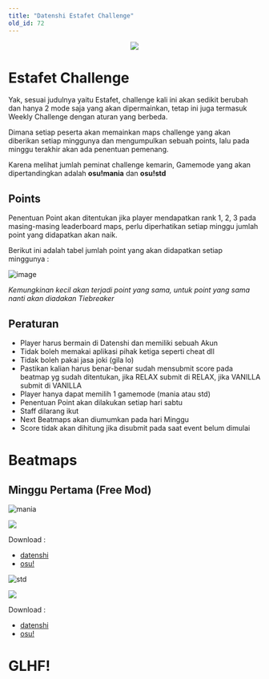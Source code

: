 ```yaml
---
title: "Datenshi Estafet Challenge"
old_id: 72
---
```


<div style="text-align:center"><img src="https://cdn.discordapp.com/attachments/728581754398572546/825574723365634079/estafet.png" /></div>

# Estafet Challenge

Yak, sesuai judulnya yaitu Estafet, challenge kali ini akan sedikit berubah dan hanya 2 mode saja yang akan dipermainkan, tetap ini juga termasuk Weekly Challenge dengan aturan yang berbeda.

Dimana setiap peserta akan memainkan maps challenge yang akan diberikan setiap minggunya dan mengumpulkan sebuah points, lalu pada minggu terakhir akan ada penentuan pemenang.

Karena melihat jumlah peminat challenge kemarin, Gamemode yang akan dipertandingkan adalah **osu!mania** dan **osu!std**

## Points

Penentuan Point akan ditentukan jika player mendapatkan rank 1, 2, 3 pada masing-masing leaderboard maps, perlu diperhatikan setiap minggu jumlah point yang didapatkan akan naik.

Berikut ini adalah tabel jumlah point yang akan didapatkan setiap minggunya :

![image](https://user-images.githubusercontent.com/10250068/112742106-04adf680-8fbe-11eb-83a4-ce3285f21570.png)

*Kemungkinan kecil akan terjadi point yang sama, untuk point yang sama nanti akan diadakan Tiebreaker*

## Peraturan

- Player harus bermain di Datenshi dan memiliki sebuah Akun
- Tidak boleh memakai aplikasi pihak ketiga seperti cheat dll
- Tidak boleh pakai jasa joki (gila lo)
- Pastikan kalian harus benar-benar sudah mensubmit score pada beatmap yg sudah ditentukan, jika RELAX submit di RELAX, jika VANILLA submit di VANILLA
- Player hanya dapat memilih 1 gamemode (mania atau std)
- Penentuan Point akan dilakukan setiap hari sabtu
- Staff dilarang ikut
- Next Beatmaps akan diumumkan pada hari Minggu
- Score tidak akan dihitung jika disubmit pada saat event belum dimulai

# Beatmaps

## Minggu Pertama (Free Mod)

![mania](https://cdn.discordapp.com/attachments/728581754398572546/822872891900035072/mode-mania-small.png)

<a href="https://osu.ppy.sh/beatmapsets/1069823#mania/2239450"><img src="https://cdn.discordapp.com/attachments/699254810008092702/825693362861899826/beatmap4kweek1.png" /></a>

Download :

- [datenshi](https://osu.troke.id/d/1069823)
- [osu!](https://osu.ppy.sh/d/1069823)

![std](https://cdn.discordapp.com/attachments/728581754398572546/822872893746577428/mode-osu-small.png)

<a href="https://osu.ppy.sh/beatmapsets/1243342#osu/2816394"><img src="https://cdn.discordapp.com/attachments/699254810008092702/825580410527678515/beatmapstdweek1.png" /></a>

Download :

- [datenshi](https://osu.troke.id/d/1243342)
- [osu!](https://osu.ppy.sh/d/1243342)

# GLHF!
